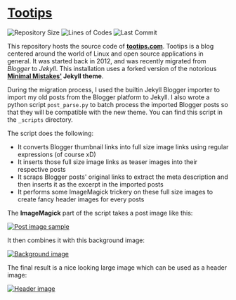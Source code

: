 # [Tootips](https://tootips.com)

![Repository Size](https://img.shields.io/github/repo-size/bbarcesaj125/bbarcesaj125.github.io) ![Lines of Codes](https://img.shields.io/tokei/lines/github/bbarcesaj125/bbarcesaj125.github.io) ![Last Commit](https://img.shields.io/github/last-commit/bbarcesaj125/bbarcesaj125.github.io)

This repository hosts the source code of **[tootips.com](https://www.tootips.com)**. Tootips is a blog centered around the world of Linux and open source applications in general. It was started back in 2012, and was recently migrated from _Blogger_ to _Jekyll_.
This installation uses a forked version of the notorious **[Minimal Mistakes'](https://github.com/bbarcesaj125/minimal-mistakes) Jekyll theme**.

During the migration process, I used the builtin Jekyll Blogger importer to import my old posts from the Blogger platform to Jekyll.
I also wrote a python script `post_parse.py` to batch process the imported Blogger posts so that they will be compatible with the new theme. You can find this script in the `_scripts` directory.

The script does the following:

- It converts Blogger thumbnail links into full size image links using regular expressions (of course xD)
- It inserts those full size image links as teaser images into their respective posts
- It scraps Blogger posts' original links to extract the meta description and then inserts it as the excerpt in the imported posts
- It performs some ImageMagick trickery on these full size images to create fancy header images for every posts

The **ImageMagick** part of the script takes a post image like this:

[![Post image sample][2]][1]

[1]: https://tootips.com/2015/02/tox-distributed-and-secure-p2p-instant.html
[2]: https://1.bp.blogspot.com/-J9cLdzE7YGo/VPC-7D0t_sI/AAAAAAAACM8/C3KVt1_luhU/s1600/Tox-IM-Tootips.png "post image"

It then combines it with this background image:

[![Background image][2]][1]

[1]: https://tootips.com/2015/02/tox-distributed-and-secure-p2p-instant.html
[2]: /assets/images/background-pattern.webP?raw=true "background image"

The final result is a nice looking large image which can be used as a header image:

[![Header image][2]][1]

[1]: https://tootips.com/2015/02/tox-distributed-and-secure-p2p-instant.html
[2]: /assets/images/post-header-image-example.webP?raw=true "header image"
